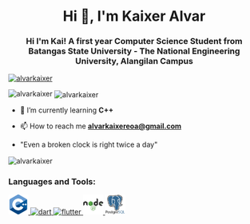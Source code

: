 <h1 align="center">Hi 👋, I'm Kaixer Alvar</h1>
<h3 align="center">Hi I'm Kai! A first year Computer Science Student from Batangas State University - The National Engineering University, Alangilan Campus</h3>
<p align="left"> <a href="https://github.com/ryo-ma/github-profile-trophy"><img src="https://github-profile-trophy.vercel.app/?username=alvarkaixer" alt="alvarkaixer" /></a> </p>
<p><img align="left" src="https://github-readme-stats.vercel.app/api/top-langs?username=alvarkaixer&show_icons=true&locale=en&layout=compact" alt="alvarkaixer" /></p>

<p>&nbsp;<img align="center" src="https://github-readme-stats.vercel.app/api?username=alvarkaixer&show_icons=true&locale=en" alt="alvarkaixer" /></p>

- 🌱 I’m currently learning **C++**

- 📫 How to reach me **alvarkaixereoa@gmail.com**

- "Even a broken clock is right twice a day"

<p align="left">
<p><img align="center" src="https://github-readme-streak-stats.herokuapp.com/?user=alvarkaixer&" alt="alvarkaixer" /></p>

<h3 align="left">Languages and Tools:</h3>
<p align="left"> <a href="https://www.w3schools.com/cpp/" target="_blank" rel="noreferrer"> <img src="https://raw.githubusercontent.com/devicons/devicon/master/icons/cplusplus/cplusplus-original.svg" alt="cplusplus" width="40" height="40"/> </a> <a href="https://dart.dev" target="_blank" rel="noreferrer"> <img src="https://www.vectorlogo.zone/logos/dartlang/dartlang-icon.svg" alt="dart" width="40" height="40"/> </a> <a href="https://flutter.dev" target="_blank" rel="noreferrer"> <img src="https://www.vectorlogo.zone/logos/flutterio/flutterio-icon.svg" alt="flutter" width="40" height="40"/> </a> <a href="https://nodejs.org" target="_blank" rel="noreferrer"> <img src="https://raw.githubusercontent.com/devicons/devicon/master/icons/nodejs/nodejs-original-wordmark.svg" alt="nodejs" width="40" height="40"/> </a> <a href="https://www.postgresql.org" target="_blank" rel="noreferrer"> <img src="https://raw.githubusercontent.com/devicons/devicon/master/icons/postgresql/postgresql-original-wordmark.svg" alt="postgresql" width="40" height="40"/> </a> </p>


